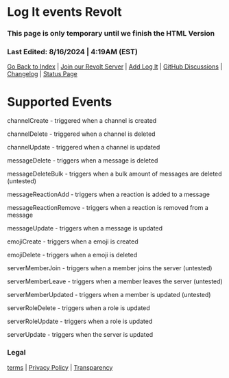 <head>
    <meta name="description" content="Log It bot for Revolt Event Docs">
    <meta property="og:title" content="Log It Bot | Events" />
    <meta property="og:description" content="Log It bot for Revolt event descriptions" />
    <meta property="og:site_name" content="Log It" />
    <meta property="og:type" content="Website" />
  </head>
  
# Log It events Revolt

### This page is only temporary until we finish the HTML Version

### Last Edited: 8/16/2024 | 4:19AM (EST)

[Go Back to Index](./index.html) | [Join our Revolt Server](https://rvlt.gg/d921cr9H) | [Add Log It](https://app.revolt.chat/bot/01J4Q9DS6CV4DNCW6AZRMV349A) | [GitHub Discussions](https://github.com/orgs/mu-mega-bots/discussions) | [Changelog](../pages/changelogs) | [Status Page](https://megauilitiesstatus.statuspage.io)

# Supported Events
channelCreate - triggered when a channel is created

channelDelete - triggered when a channel is deleted

channelUpdate - triggered when a channel is updated

messageDelete - triggers when a message is deleted

messageDeleteBulk - triggers when a bulk amount of messages are deleted (untested)

messageReactionAdd - triggers when a reaction is added to a message

messageReactionRemove - triggers when a reaction is removed from a message

messageUpdate - triggers when a message is updated

emojiCreate - triggers when a emoji is created

emojiDelete - triggers when a emoji is deleted

serverMemberJoin - triggers when a member joins the server (untested)

serverMemberLeave - triggers when a member leaves the server (untested)

serverMemberUpdated - triggers when a member is updated (untested)

serverRoleDelete - triggers when a role is updated

serverRoleUpdate - triggers when a role is updated

serverUpdate - triggers when the server is updated 

### Legal
[terms](../information/terms) | [Privacy Policy](../information/privacy) | [Transparency](../information/transparency)
